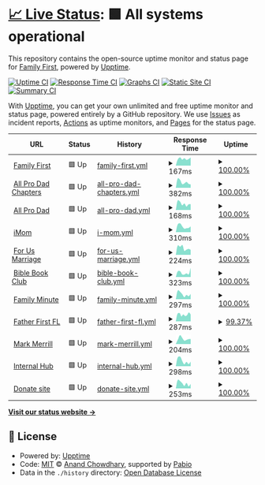 # [📈 Live Status](https://demo.upptime.js.org): <!--live status--> **🟩 All systems operational**

This repository contains the open-source uptime monitor and status page for [Family First](https://www.familyfirst.net), powered by [Upptime](https://github.com/upptime/upptime).

[![Uptime CI](https://github.com/FamilyFirstAPD/ff-uptime/workflows/Uptime%20CI/badge.svg)](https://github.com/FamilyFirstAPD/ff-uptime/actions?query=workflow%3A%22Uptime+CI%22)
[![Response Time CI](https://github.com/FamilyFirstAPD/ff-uptime/workflows/Response%20Time%20CI/badge.svg)](https://github.com/FamilyFirstAPD/ff-uptime/actions?query=workflow%3A%22Response+Time+CI%22)
[![Graphs CI](https://github.com/FamilyFirstAPD/ff-uptime/workflows/Graphs%20CI/badge.svg)](https://github.com/FamilyFirstAPD/ff-uptime/actions?query=workflow%3A%22Graphs+CI%22)
[![Static Site CI](https://github.com/FamilyFirstAPD/ff-uptime/workflows/Static%20Site%20CI/badge.svg)](https://github.com/FamilyFirstAPD/ff-uptime/actions?query=workflow%3A%22Static+Site+CI%22)
[![Summary CI](https://github.com/FamilyFirstAPD/ff-uptime/workflows/Summary%20CI/badge.svg)](https://github.com/FamilyFirstAPD/ff-uptime/actions?query=workflow%3A%22Summary+CI%22)

With [Upptime](https://upptime.js.org), you can get your own unlimited and free uptime monitor and status page, powered entirely by a GitHub repository. We use [Issues](https://github.com/FamilyFirstAPD/ff-uptime/issues) as incident reports, [Actions](https://github.com/FamilyFirstAPD/ff-uptime/actions) as uptime monitors, and [Pages](https://demo.upptime.js.org) for the status page.

<!--start: status pages-->
<!-- This summary is generated by Upptime (https://github.com/upptime/upptime) -->
<!-- Do not edit this manually, your changes will be overwritten -->
<!-- prettier-ignore -->
| URL | Status | History | Response Time | Uptime |
| --- | ------ | ------- | ------------- | ------ |
| <img alt="" src="https://icons.duckduckgo.com/ip3/familyfirst.net.ico" height="13"> [Family First](https://familyfirst.net) | 🟩 Up | [family-first.yml](https://github.com/FamilyFirstAPD/ff-uptime/commits/HEAD/history/family-first.yml) | <details><summary><img alt="Response time graph" src="./graphs/family-first/response-time-week.png" height="20"> 167ms</summary><br><a href="https://FamilyFirstAPD.github.io/ff-uptime/history/family-first"><img alt="Response time 269" src="https://img.shields.io/endpoint?url=https%3A%2F%2Fraw.githubusercontent.com%2FFamilyFirstAPD%2Fff-uptime%2FHEAD%2Fapi%2Ffamily-first%2Fresponse-time.json"></a><br><a href="https://FamilyFirstAPD.github.io/ff-uptime/history/family-first"><img alt="24-hour response time 122" src="https://img.shields.io/endpoint?url=https%3A%2F%2Fraw.githubusercontent.com%2FFamilyFirstAPD%2Fff-uptime%2FHEAD%2Fapi%2Ffamily-first%2Fresponse-time-day.json"></a><br><a href="https://FamilyFirstAPD.github.io/ff-uptime/history/family-first"><img alt="7-day response time 167" src="https://img.shields.io/endpoint?url=https%3A%2F%2Fraw.githubusercontent.com%2FFamilyFirstAPD%2Fff-uptime%2FHEAD%2Fapi%2Ffamily-first%2Fresponse-time-week.json"></a><br><a href="https://FamilyFirstAPD.github.io/ff-uptime/history/family-first"><img alt="30-day response time 208" src="https://img.shields.io/endpoint?url=https%3A%2F%2Fraw.githubusercontent.com%2FFamilyFirstAPD%2Fff-uptime%2FHEAD%2Fapi%2Ffamily-first%2Fresponse-time-month.json"></a><br><a href="https://FamilyFirstAPD.github.io/ff-uptime/history/family-first"><img alt="1-year response time 269" src="https://img.shields.io/endpoint?url=https%3A%2F%2Fraw.githubusercontent.com%2FFamilyFirstAPD%2Fff-uptime%2FHEAD%2Fapi%2Ffamily-first%2Fresponse-time-year.json"></a></details> | <details><summary><a href="https://FamilyFirstAPD.github.io/ff-uptime/history/family-first">100.00%</a></summary><a href="https://FamilyFirstAPD.github.io/ff-uptime/history/family-first"><img alt="All-time uptime 99.85%" src="https://img.shields.io/endpoint?url=https%3A%2F%2Fraw.githubusercontent.com%2FFamilyFirstAPD%2Fff-uptime%2FHEAD%2Fapi%2Ffamily-first%2Fuptime.json"></a><br><a href="https://FamilyFirstAPD.github.io/ff-uptime/history/family-first"><img alt="24-hour uptime 100.00%" src="https://img.shields.io/endpoint?url=https%3A%2F%2Fraw.githubusercontent.com%2FFamilyFirstAPD%2Fff-uptime%2FHEAD%2Fapi%2Ffamily-first%2Fuptime-day.json"></a><br><a href="https://FamilyFirstAPD.github.io/ff-uptime/history/family-first"><img alt="7-day uptime 100.00%" src="https://img.shields.io/endpoint?url=https%3A%2F%2Fraw.githubusercontent.com%2FFamilyFirstAPD%2Fff-uptime%2FHEAD%2Fapi%2Ffamily-first%2Fuptime-week.json"></a><br><a href="https://FamilyFirstAPD.github.io/ff-uptime/history/family-first"><img alt="30-day uptime 99.91%" src="https://img.shields.io/endpoint?url=https%3A%2F%2Fraw.githubusercontent.com%2FFamilyFirstAPD%2Fff-uptime%2FHEAD%2Fapi%2Ffamily-first%2Fuptime-month.json"></a><br><a href="https://FamilyFirstAPD.github.io/ff-uptime/history/family-first"><img alt="1-year uptime 99.85%" src="https://img.shields.io/endpoint?url=https%3A%2F%2Fraw.githubusercontent.com%2FFamilyFirstAPD%2Fff-uptime%2FHEAD%2Fapi%2Ffamily-first%2Fuptime-year.json"></a></details>
| <img alt="" src="https://icons.duckduckgo.com/ip3/allprodadchapters.com.ico" height="13"> [All Pro Dad Chapters](https://allprodadchapters.com) | 🟩 Up | [all-pro-dad-chapters.yml](https://github.com/FamilyFirstAPD/ff-uptime/commits/HEAD/history/all-pro-dad-chapters.yml) | <details><summary><img alt="Response time graph" src="./graphs/all-pro-dad-chapters/response-time-week.png" height="20"> 382ms</summary><br><a href="https://FamilyFirstAPD.github.io/ff-uptime/history/all-pro-dad-chapters"><img alt="Response time 374" src="https://img.shields.io/endpoint?url=https%3A%2F%2Fraw.githubusercontent.com%2FFamilyFirstAPD%2Fff-uptime%2FHEAD%2Fapi%2Fall-pro-dad-chapters%2Fresponse-time.json"></a><br><a href="https://FamilyFirstAPD.github.io/ff-uptime/history/all-pro-dad-chapters"><img alt="24-hour response time 374" src="https://img.shields.io/endpoint?url=https%3A%2F%2Fraw.githubusercontent.com%2FFamilyFirstAPD%2Fff-uptime%2FHEAD%2Fapi%2Fall-pro-dad-chapters%2Fresponse-time-day.json"></a><br><a href="https://FamilyFirstAPD.github.io/ff-uptime/history/all-pro-dad-chapters"><img alt="7-day response time 382" src="https://img.shields.io/endpoint?url=https%3A%2F%2Fraw.githubusercontent.com%2FFamilyFirstAPD%2Fff-uptime%2FHEAD%2Fapi%2Fall-pro-dad-chapters%2Fresponse-time-week.json"></a><br><a href="https://FamilyFirstAPD.github.io/ff-uptime/history/all-pro-dad-chapters"><img alt="30-day response time 429" src="https://img.shields.io/endpoint?url=https%3A%2F%2Fraw.githubusercontent.com%2FFamilyFirstAPD%2Fff-uptime%2FHEAD%2Fapi%2Fall-pro-dad-chapters%2Fresponse-time-month.json"></a><br><a href="https://FamilyFirstAPD.github.io/ff-uptime/history/all-pro-dad-chapters"><img alt="1-year response time 374" src="https://img.shields.io/endpoint?url=https%3A%2F%2Fraw.githubusercontent.com%2FFamilyFirstAPD%2Fff-uptime%2FHEAD%2Fapi%2Fall-pro-dad-chapters%2Fresponse-time-year.json"></a></details> | <details><summary><a href="https://FamilyFirstAPD.github.io/ff-uptime/history/all-pro-dad-chapters">100.00%</a></summary><a href="https://FamilyFirstAPD.github.io/ff-uptime/history/all-pro-dad-chapters"><img alt="All-time uptime 99.98%" src="https://img.shields.io/endpoint?url=https%3A%2F%2Fraw.githubusercontent.com%2FFamilyFirstAPD%2Fff-uptime%2FHEAD%2Fapi%2Fall-pro-dad-chapters%2Fuptime.json"></a><br><a href="https://FamilyFirstAPD.github.io/ff-uptime/history/all-pro-dad-chapters"><img alt="24-hour uptime 100.00%" src="https://img.shields.io/endpoint?url=https%3A%2F%2Fraw.githubusercontent.com%2FFamilyFirstAPD%2Fff-uptime%2FHEAD%2Fapi%2Fall-pro-dad-chapters%2Fuptime-day.json"></a><br><a href="https://FamilyFirstAPD.github.io/ff-uptime/history/all-pro-dad-chapters"><img alt="7-day uptime 100.00%" src="https://img.shields.io/endpoint?url=https%3A%2F%2Fraw.githubusercontent.com%2FFamilyFirstAPD%2Fff-uptime%2FHEAD%2Fapi%2Fall-pro-dad-chapters%2Fuptime-week.json"></a><br><a href="https://FamilyFirstAPD.github.io/ff-uptime/history/all-pro-dad-chapters"><img alt="30-day uptime 99.94%" src="https://img.shields.io/endpoint?url=https%3A%2F%2Fraw.githubusercontent.com%2FFamilyFirstAPD%2Fff-uptime%2FHEAD%2Fapi%2Fall-pro-dad-chapters%2Fuptime-month.json"></a><br><a href="https://FamilyFirstAPD.github.io/ff-uptime/history/all-pro-dad-chapters"><img alt="1-year uptime 99.98%" src="https://img.shields.io/endpoint?url=https%3A%2F%2Fraw.githubusercontent.com%2FFamilyFirstAPD%2Fff-uptime%2FHEAD%2Fapi%2Fall-pro-dad-chapters%2Fuptime-year.json"></a></details>
| <img alt="" src="https://icons.duckduckgo.com/ip3/www.allprodad.com.ico" height="13"> [All Pro Dad](https://www.allprodad.com) | 🟩 Up | [all-pro-dad.yml](https://github.com/FamilyFirstAPD/ff-uptime/commits/HEAD/history/all-pro-dad.yml) | <details><summary><img alt="Response time graph" src="./graphs/all-pro-dad/response-time-week.png" height="20"> 168ms</summary><br><a href="https://FamilyFirstAPD.github.io/ff-uptime/history/all-pro-dad"><img alt="Response time 160" src="https://img.shields.io/endpoint?url=https%3A%2F%2Fraw.githubusercontent.com%2FFamilyFirstAPD%2Fff-uptime%2FHEAD%2Fapi%2Fall-pro-dad%2Fresponse-time.json"></a><br><a href="https://FamilyFirstAPD.github.io/ff-uptime/history/all-pro-dad"><img alt="24-hour response time 159" src="https://img.shields.io/endpoint?url=https%3A%2F%2Fraw.githubusercontent.com%2FFamilyFirstAPD%2Fff-uptime%2FHEAD%2Fapi%2Fall-pro-dad%2Fresponse-time-day.json"></a><br><a href="https://FamilyFirstAPD.github.io/ff-uptime/history/all-pro-dad"><img alt="7-day response time 168" src="https://img.shields.io/endpoint?url=https%3A%2F%2Fraw.githubusercontent.com%2FFamilyFirstAPD%2Fff-uptime%2FHEAD%2Fapi%2Fall-pro-dad%2Fresponse-time-week.json"></a><br><a href="https://FamilyFirstAPD.github.io/ff-uptime/history/all-pro-dad"><img alt="30-day response time 178" src="https://img.shields.io/endpoint?url=https%3A%2F%2Fraw.githubusercontent.com%2FFamilyFirstAPD%2Fff-uptime%2FHEAD%2Fapi%2Fall-pro-dad%2Fresponse-time-month.json"></a><br><a href="https://FamilyFirstAPD.github.io/ff-uptime/history/all-pro-dad"><img alt="1-year response time 160" src="https://img.shields.io/endpoint?url=https%3A%2F%2Fraw.githubusercontent.com%2FFamilyFirstAPD%2Fff-uptime%2FHEAD%2Fapi%2Fall-pro-dad%2Fresponse-time-year.json"></a></details> | <details><summary><a href="https://FamilyFirstAPD.github.io/ff-uptime/history/all-pro-dad">100.00%</a></summary><a href="https://FamilyFirstAPD.github.io/ff-uptime/history/all-pro-dad"><img alt="All-time uptime 100.00%" src="https://img.shields.io/endpoint?url=https%3A%2F%2Fraw.githubusercontent.com%2FFamilyFirstAPD%2Fff-uptime%2FHEAD%2Fapi%2Fall-pro-dad%2Fuptime.json"></a><br><a href="https://FamilyFirstAPD.github.io/ff-uptime/history/all-pro-dad"><img alt="24-hour uptime 100.00%" src="https://img.shields.io/endpoint?url=https%3A%2F%2Fraw.githubusercontent.com%2FFamilyFirstAPD%2Fff-uptime%2FHEAD%2Fapi%2Fall-pro-dad%2Fuptime-day.json"></a><br><a href="https://FamilyFirstAPD.github.io/ff-uptime/history/all-pro-dad"><img alt="7-day uptime 100.00%" src="https://img.shields.io/endpoint?url=https%3A%2F%2Fraw.githubusercontent.com%2FFamilyFirstAPD%2Fff-uptime%2FHEAD%2Fapi%2Fall-pro-dad%2Fuptime-week.json"></a><br><a href="https://FamilyFirstAPD.github.io/ff-uptime/history/all-pro-dad"><img alt="30-day uptime 100.00%" src="https://img.shields.io/endpoint?url=https%3A%2F%2Fraw.githubusercontent.com%2FFamilyFirstAPD%2Fff-uptime%2FHEAD%2Fapi%2Fall-pro-dad%2Fuptime-month.json"></a><br><a href="https://FamilyFirstAPD.github.io/ff-uptime/history/all-pro-dad"><img alt="1-year uptime 100.00%" src="https://img.shields.io/endpoint?url=https%3A%2F%2Fraw.githubusercontent.com%2FFamilyFirstAPD%2Fff-uptime%2FHEAD%2Fapi%2Fall-pro-dad%2Fuptime-year.json"></a></details>
| <img alt="" src="https://icons.duckduckgo.com/ip3/www.imom.com.ico" height="13"> [iMom](https://www.imom.com) | 🟩 Up | [i-mom.yml](https://github.com/FamilyFirstAPD/ff-uptime/commits/HEAD/history/i-mom.yml) | <details><summary><img alt="Response time graph" src="./graphs/i-mom/response-time-week.png" height="20"> 310ms</summary><br><a href="https://FamilyFirstAPD.github.io/ff-uptime/history/i-mom"><img alt="Response time 345" src="https://img.shields.io/endpoint?url=https%3A%2F%2Fraw.githubusercontent.com%2FFamilyFirstAPD%2Fff-uptime%2FHEAD%2Fapi%2Fi-mom%2Fresponse-time.json"></a><br><a href="https://FamilyFirstAPD.github.io/ff-uptime/history/i-mom"><img alt="24-hour response time 271" src="https://img.shields.io/endpoint?url=https%3A%2F%2Fraw.githubusercontent.com%2FFamilyFirstAPD%2Fff-uptime%2FHEAD%2Fapi%2Fi-mom%2Fresponse-time-day.json"></a><br><a href="https://FamilyFirstAPD.github.io/ff-uptime/history/i-mom"><img alt="7-day response time 310" src="https://img.shields.io/endpoint?url=https%3A%2F%2Fraw.githubusercontent.com%2FFamilyFirstAPD%2Fff-uptime%2FHEAD%2Fapi%2Fi-mom%2Fresponse-time-week.json"></a><br><a href="https://FamilyFirstAPD.github.io/ff-uptime/history/i-mom"><img alt="30-day response time 351" src="https://img.shields.io/endpoint?url=https%3A%2F%2Fraw.githubusercontent.com%2FFamilyFirstAPD%2Fff-uptime%2FHEAD%2Fapi%2Fi-mom%2Fresponse-time-month.json"></a><br><a href="https://FamilyFirstAPD.github.io/ff-uptime/history/i-mom"><img alt="1-year response time 345" src="https://img.shields.io/endpoint?url=https%3A%2F%2Fraw.githubusercontent.com%2FFamilyFirstAPD%2Fff-uptime%2FHEAD%2Fapi%2Fi-mom%2Fresponse-time-year.json"></a></details> | <details><summary><a href="https://FamilyFirstAPD.github.io/ff-uptime/history/i-mom">100.00%</a></summary><a href="https://FamilyFirstAPD.github.io/ff-uptime/history/i-mom"><img alt="All-time uptime 100.00%" src="https://img.shields.io/endpoint?url=https%3A%2F%2Fraw.githubusercontent.com%2FFamilyFirstAPD%2Fff-uptime%2FHEAD%2Fapi%2Fi-mom%2Fuptime.json"></a><br><a href="https://FamilyFirstAPD.github.io/ff-uptime/history/i-mom"><img alt="24-hour uptime 100.00%" src="https://img.shields.io/endpoint?url=https%3A%2F%2Fraw.githubusercontent.com%2FFamilyFirstAPD%2Fff-uptime%2FHEAD%2Fapi%2Fi-mom%2Fuptime-day.json"></a><br><a href="https://FamilyFirstAPD.github.io/ff-uptime/history/i-mom"><img alt="7-day uptime 100.00%" src="https://img.shields.io/endpoint?url=https%3A%2F%2Fraw.githubusercontent.com%2FFamilyFirstAPD%2Fff-uptime%2FHEAD%2Fapi%2Fi-mom%2Fuptime-week.json"></a><br><a href="https://FamilyFirstAPD.github.io/ff-uptime/history/i-mom"><img alt="30-day uptime 100.00%" src="https://img.shields.io/endpoint?url=https%3A%2F%2Fraw.githubusercontent.com%2FFamilyFirstAPD%2Fff-uptime%2FHEAD%2Fapi%2Fi-mom%2Fuptime-month.json"></a><br><a href="https://FamilyFirstAPD.github.io/ff-uptime/history/i-mom"><img alt="1-year uptime 100.00%" src="https://img.shields.io/endpoint?url=https%3A%2F%2Fraw.githubusercontent.com%2FFamilyFirstAPD%2Fff-uptime%2FHEAD%2Fapi%2Fi-mom%2Fuptime-year.json"></a></details>
| <img alt="" src="https://icons.duckduckgo.com/ip3/forusmarriage.com.ico" height="13"> [For Us Marriage](https://forusmarriage.com) | 🟩 Up | [for-us-marriage.yml](https://github.com/FamilyFirstAPD/ff-uptime/commits/HEAD/history/for-us-marriage.yml) | <details><summary><img alt="Response time graph" src="./graphs/for-us-marriage/response-time-week.png" height="20"> 224ms</summary><br><a href="https://FamilyFirstAPD.github.io/ff-uptime/history/for-us-marriage"><img alt="Response time 527" src="https://img.shields.io/endpoint?url=https%3A%2F%2Fraw.githubusercontent.com%2FFamilyFirstAPD%2Fff-uptime%2FHEAD%2Fapi%2Ffor-us-marriage%2Fresponse-time.json"></a><br><a href="https://FamilyFirstAPD.github.io/ff-uptime/history/for-us-marriage"><img alt="24-hour response time 245" src="https://img.shields.io/endpoint?url=https%3A%2F%2Fraw.githubusercontent.com%2FFamilyFirstAPD%2Fff-uptime%2FHEAD%2Fapi%2Ffor-us-marriage%2Fresponse-time-day.json"></a><br><a href="https://FamilyFirstAPD.github.io/ff-uptime/history/for-us-marriage"><img alt="7-day response time 224" src="https://img.shields.io/endpoint?url=https%3A%2F%2Fraw.githubusercontent.com%2FFamilyFirstAPD%2Fff-uptime%2FHEAD%2Fapi%2Ffor-us-marriage%2Fresponse-time-week.json"></a><br><a href="https://FamilyFirstAPD.github.io/ff-uptime/history/for-us-marriage"><img alt="30-day response time 259" src="https://img.shields.io/endpoint?url=https%3A%2F%2Fraw.githubusercontent.com%2FFamilyFirstAPD%2Fff-uptime%2FHEAD%2Fapi%2Ffor-us-marriage%2Fresponse-time-month.json"></a><br><a href="https://FamilyFirstAPD.github.io/ff-uptime/history/for-us-marriage"><img alt="1-year response time 527" src="https://img.shields.io/endpoint?url=https%3A%2F%2Fraw.githubusercontent.com%2FFamilyFirstAPD%2Fff-uptime%2FHEAD%2Fapi%2Ffor-us-marriage%2Fresponse-time-year.json"></a></details> | <details><summary><a href="https://FamilyFirstAPD.github.io/ff-uptime/history/for-us-marriage">100.00%</a></summary><a href="https://FamilyFirstAPD.github.io/ff-uptime/history/for-us-marriage"><img alt="All-time uptime 99.89%" src="https://img.shields.io/endpoint?url=https%3A%2F%2Fraw.githubusercontent.com%2FFamilyFirstAPD%2Fff-uptime%2FHEAD%2Fapi%2Ffor-us-marriage%2Fuptime.json"></a><br><a href="https://FamilyFirstAPD.github.io/ff-uptime/history/for-us-marriage"><img alt="24-hour uptime 100.00%" src="https://img.shields.io/endpoint?url=https%3A%2F%2Fraw.githubusercontent.com%2FFamilyFirstAPD%2Fff-uptime%2FHEAD%2Fapi%2Ffor-us-marriage%2Fuptime-day.json"></a><br><a href="https://FamilyFirstAPD.github.io/ff-uptime/history/for-us-marriage"><img alt="7-day uptime 100.00%" src="https://img.shields.io/endpoint?url=https%3A%2F%2Fraw.githubusercontent.com%2FFamilyFirstAPD%2Fff-uptime%2FHEAD%2Fapi%2Ffor-us-marriage%2Fuptime-week.json"></a><br><a href="https://FamilyFirstAPD.github.io/ff-uptime/history/for-us-marriage"><img alt="30-day uptime 100.00%" src="https://img.shields.io/endpoint?url=https%3A%2F%2Fraw.githubusercontent.com%2FFamilyFirstAPD%2Fff-uptime%2FHEAD%2Fapi%2Ffor-us-marriage%2Fuptime-month.json"></a><br><a href="https://FamilyFirstAPD.github.io/ff-uptime/history/for-us-marriage"><img alt="1-year uptime 99.89%" src="https://img.shields.io/endpoint?url=https%3A%2F%2Fraw.githubusercontent.com%2FFamilyFirstAPD%2Fff-uptime%2FHEAD%2Fapi%2Ffor-us-marriage%2Fuptime-year.json"></a></details>
| <img alt="" src="https://icons.duckduckgo.com/ip3/www.biblebookclubpodcast.com.ico" height="13"> [Bible Book Club](https://www.biblebookclubpodcast.com) | 🟩 Up | [bible-book-club.yml](https://github.com/FamilyFirstAPD/ff-uptime/commits/HEAD/history/bible-book-club.yml) | <details><summary><img alt="Response time graph" src="./graphs/bible-book-club/response-time-week.png" height="20"> 323ms</summary><br><a href="https://FamilyFirstAPD.github.io/ff-uptime/history/bible-book-club"><img alt="Response time 334" src="https://img.shields.io/endpoint?url=https%3A%2F%2Fraw.githubusercontent.com%2FFamilyFirstAPD%2Fff-uptime%2FHEAD%2Fapi%2Fbible-book-club%2Fresponse-time.json"></a><br><a href="https://FamilyFirstAPD.github.io/ff-uptime/history/bible-book-club"><img alt="24-hour response time 231" src="https://img.shields.io/endpoint?url=https%3A%2F%2Fraw.githubusercontent.com%2FFamilyFirstAPD%2Fff-uptime%2FHEAD%2Fapi%2Fbible-book-club%2Fresponse-time-day.json"></a><br><a href="https://FamilyFirstAPD.github.io/ff-uptime/history/bible-book-club"><img alt="7-day response time 323" src="https://img.shields.io/endpoint?url=https%3A%2F%2Fraw.githubusercontent.com%2FFamilyFirstAPD%2Fff-uptime%2FHEAD%2Fapi%2Fbible-book-club%2Fresponse-time-week.json"></a><br><a href="https://FamilyFirstAPD.github.io/ff-uptime/history/bible-book-club"><img alt="30-day response time 351" src="https://img.shields.io/endpoint?url=https%3A%2F%2Fraw.githubusercontent.com%2FFamilyFirstAPD%2Fff-uptime%2FHEAD%2Fapi%2Fbible-book-club%2Fresponse-time-month.json"></a><br><a href="https://FamilyFirstAPD.github.io/ff-uptime/history/bible-book-club"><img alt="1-year response time 334" src="https://img.shields.io/endpoint?url=https%3A%2F%2Fraw.githubusercontent.com%2FFamilyFirstAPD%2Fff-uptime%2FHEAD%2Fapi%2Fbible-book-club%2Fresponse-time-year.json"></a></details> | <details><summary><a href="https://FamilyFirstAPD.github.io/ff-uptime/history/bible-book-club">100.00%</a></summary><a href="https://FamilyFirstAPD.github.io/ff-uptime/history/bible-book-club"><img alt="All-time uptime 100.00%" src="https://img.shields.io/endpoint?url=https%3A%2F%2Fraw.githubusercontent.com%2FFamilyFirstAPD%2Fff-uptime%2FHEAD%2Fapi%2Fbible-book-club%2Fuptime.json"></a><br><a href="https://FamilyFirstAPD.github.io/ff-uptime/history/bible-book-club"><img alt="24-hour uptime 100.00%" src="https://img.shields.io/endpoint?url=https%3A%2F%2Fraw.githubusercontent.com%2FFamilyFirstAPD%2Fff-uptime%2FHEAD%2Fapi%2Fbible-book-club%2Fuptime-day.json"></a><br><a href="https://FamilyFirstAPD.github.io/ff-uptime/history/bible-book-club"><img alt="7-day uptime 100.00%" src="https://img.shields.io/endpoint?url=https%3A%2F%2Fraw.githubusercontent.com%2FFamilyFirstAPD%2Fff-uptime%2FHEAD%2Fapi%2Fbible-book-club%2Fuptime-week.json"></a><br><a href="https://FamilyFirstAPD.github.io/ff-uptime/history/bible-book-club"><img alt="30-day uptime 100.00%" src="https://img.shields.io/endpoint?url=https%3A%2F%2Fraw.githubusercontent.com%2FFamilyFirstAPD%2Fff-uptime%2FHEAD%2Fapi%2Fbible-book-club%2Fuptime-month.json"></a><br><a href="https://FamilyFirstAPD.github.io/ff-uptime/history/bible-book-club"><img alt="1-year uptime 100.00%" src="https://img.shields.io/endpoint?url=https%3A%2F%2Fraw.githubusercontent.com%2FFamilyFirstAPD%2Fff-uptime%2FHEAD%2Fapi%2Fbible-book-club%2Fuptime-year.json"></a></details>
| <img alt="" src="https://icons.duckduckgo.com/ip3/www.familyminute.com.ico" height="13"> [Family Minute](https://www.familyminute.com) | 🟩 Up | [family-minute.yml](https://github.com/FamilyFirstAPD/ff-uptime/commits/HEAD/history/family-minute.yml) | <details><summary><img alt="Response time graph" src="./graphs/family-minute/response-time-week.png" height="20"> 297ms</summary><br><a href="https://FamilyFirstAPD.github.io/ff-uptime/history/family-minute"><img alt="Response time 525" src="https://img.shields.io/endpoint?url=https%3A%2F%2Fraw.githubusercontent.com%2FFamilyFirstAPD%2Fff-uptime%2FHEAD%2Fapi%2Ffamily-minute%2Fresponse-time.json"></a><br><a href="https://FamilyFirstAPD.github.io/ff-uptime/history/family-minute"><img alt="24-hour response time 243" src="https://img.shields.io/endpoint?url=https%3A%2F%2Fraw.githubusercontent.com%2FFamilyFirstAPD%2Fff-uptime%2FHEAD%2Fapi%2Ffamily-minute%2Fresponse-time-day.json"></a><br><a href="https://FamilyFirstAPD.github.io/ff-uptime/history/family-minute"><img alt="7-day response time 297" src="https://img.shields.io/endpoint?url=https%3A%2F%2Fraw.githubusercontent.com%2FFamilyFirstAPD%2Fff-uptime%2FHEAD%2Fapi%2Ffamily-minute%2Fresponse-time-week.json"></a><br><a href="https://FamilyFirstAPD.github.io/ff-uptime/history/family-minute"><img alt="30-day response time 379" src="https://img.shields.io/endpoint?url=https%3A%2F%2Fraw.githubusercontent.com%2FFamilyFirstAPD%2Fff-uptime%2FHEAD%2Fapi%2Ffamily-minute%2Fresponse-time-month.json"></a><br><a href="https://FamilyFirstAPD.github.io/ff-uptime/history/family-minute"><img alt="1-year response time 525" src="https://img.shields.io/endpoint?url=https%3A%2F%2Fraw.githubusercontent.com%2FFamilyFirstAPD%2Fff-uptime%2FHEAD%2Fapi%2Ffamily-minute%2Fresponse-time-year.json"></a></details> | <details><summary><a href="https://FamilyFirstAPD.github.io/ff-uptime/history/family-minute">100.00%</a></summary><a href="https://FamilyFirstAPD.github.io/ff-uptime/history/family-minute"><img alt="All-time uptime 100.00%" src="https://img.shields.io/endpoint?url=https%3A%2F%2Fraw.githubusercontent.com%2FFamilyFirstAPD%2Fff-uptime%2FHEAD%2Fapi%2Ffamily-minute%2Fuptime.json"></a><br><a href="https://FamilyFirstAPD.github.io/ff-uptime/history/family-minute"><img alt="24-hour uptime 100.00%" src="https://img.shields.io/endpoint?url=https%3A%2F%2Fraw.githubusercontent.com%2FFamilyFirstAPD%2Fff-uptime%2FHEAD%2Fapi%2Ffamily-minute%2Fuptime-day.json"></a><br><a href="https://FamilyFirstAPD.github.io/ff-uptime/history/family-minute"><img alt="7-day uptime 100.00%" src="https://img.shields.io/endpoint?url=https%3A%2F%2Fraw.githubusercontent.com%2FFamilyFirstAPD%2Fff-uptime%2FHEAD%2Fapi%2Ffamily-minute%2Fuptime-week.json"></a><br><a href="https://FamilyFirstAPD.github.io/ff-uptime/history/family-minute"><img alt="30-day uptime 100.00%" src="https://img.shields.io/endpoint?url=https%3A%2F%2Fraw.githubusercontent.com%2FFamilyFirstAPD%2Fff-uptime%2FHEAD%2Fapi%2Ffamily-minute%2Fuptime-month.json"></a><br><a href="https://FamilyFirstAPD.github.io/ff-uptime/history/family-minute"><img alt="1-year uptime 100.00%" src="https://img.shields.io/endpoint?url=https%3A%2F%2Fraw.githubusercontent.com%2FFamilyFirstAPD%2Fff-uptime%2FHEAD%2Fapi%2Ffamily-minute%2Fuptime-year.json"></a></details>
| <img alt="" src="https://icons.duckduckgo.com/ip3/fatherfirstfl.com.ico" height="13"> [Father First FL](https://fatherfirstfl.com) | 🟩 Up | [father-first-fl.yml](https://github.com/FamilyFirstAPD/ff-uptime/commits/HEAD/history/father-first-fl.yml) | <details><summary><img alt="Response time graph" src="./graphs/father-first-fl/response-time-week.png" height="20"> 287ms</summary><br><a href="https://FamilyFirstAPD.github.io/ff-uptime/history/father-first-fl"><img alt="Response time 368" src="https://img.shields.io/endpoint?url=https%3A%2F%2Fraw.githubusercontent.com%2FFamilyFirstAPD%2Fff-uptime%2FHEAD%2Fapi%2Ffather-first-fl%2Fresponse-time.json"></a><br><a href="https://FamilyFirstAPD.github.io/ff-uptime/history/father-first-fl"><img alt="24-hour response time 883" src="https://img.shields.io/endpoint?url=https%3A%2F%2Fraw.githubusercontent.com%2FFamilyFirstAPD%2Fff-uptime%2FHEAD%2Fapi%2Ffather-first-fl%2Fresponse-time-day.json"></a><br><a href="https://FamilyFirstAPD.github.io/ff-uptime/history/father-first-fl"><img alt="7-day response time 287" src="https://img.shields.io/endpoint?url=https%3A%2F%2Fraw.githubusercontent.com%2FFamilyFirstAPD%2Fff-uptime%2FHEAD%2Fapi%2Ffather-first-fl%2Fresponse-time-week.json"></a><br><a href="https://FamilyFirstAPD.github.io/ff-uptime/history/father-first-fl"><img alt="30-day response time 330" src="https://img.shields.io/endpoint?url=https%3A%2F%2Fraw.githubusercontent.com%2FFamilyFirstAPD%2Fff-uptime%2FHEAD%2Fapi%2Ffather-first-fl%2Fresponse-time-month.json"></a><br><a href="https://FamilyFirstAPD.github.io/ff-uptime/history/father-first-fl"><img alt="1-year response time 368" src="https://img.shields.io/endpoint?url=https%3A%2F%2Fraw.githubusercontent.com%2FFamilyFirstAPD%2Fff-uptime%2FHEAD%2Fapi%2Ffather-first-fl%2Fresponse-time-year.json"></a></details> | <details><summary><a href="https://FamilyFirstAPD.github.io/ff-uptime/history/father-first-fl">99.37%</a></summary><a href="https://FamilyFirstAPD.github.io/ff-uptime/history/father-first-fl"><img alt="All-time uptime 99.82%" src="https://img.shields.io/endpoint?url=https%3A%2F%2Fraw.githubusercontent.com%2FFamilyFirstAPD%2Fff-uptime%2FHEAD%2Fapi%2Ffather-first-fl%2Fuptime.json"></a><br><a href="https://FamilyFirstAPD.github.io/ff-uptime/history/father-first-fl"><img alt="24-hour uptime 100.00%" src="https://img.shields.io/endpoint?url=https%3A%2F%2Fraw.githubusercontent.com%2FFamilyFirstAPD%2Fff-uptime%2FHEAD%2Fapi%2Ffather-first-fl%2Fuptime-day.json"></a><br><a href="https://FamilyFirstAPD.github.io/ff-uptime/history/father-first-fl"><img alt="7-day uptime 99.37%" src="https://img.shields.io/endpoint?url=https%3A%2F%2Fraw.githubusercontent.com%2FFamilyFirstAPD%2Fff-uptime%2FHEAD%2Fapi%2Ffather-first-fl%2Fuptime-week.json"></a><br><a href="https://FamilyFirstAPD.github.io/ff-uptime/history/father-first-fl"><img alt="30-day uptime 99.86%" src="https://img.shields.io/endpoint?url=https%3A%2F%2Fraw.githubusercontent.com%2FFamilyFirstAPD%2Fff-uptime%2FHEAD%2Fapi%2Ffather-first-fl%2Fuptime-month.json"></a><br><a href="https://FamilyFirstAPD.github.io/ff-uptime/history/father-first-fl"><img alt="1-year uptime 99.82%" src="https://img.shields.io/endpoint?url=https%3A%2F%2Fraw.githubusercontent.com%2FFamilyFirstAPD%2Fff-uptime%2FHEAD%2Fapi%2Ffather-first-fl%2Fuptime-year.json"></a></details>
| <img alt="" src="https://icons.duckduckgo.com/ip3/www.markmerrill.com.ico" height="13"> [Mark Merrill](https://www.markmerrill.com) | 🟩 Up | [mark-merrill.yml](https://github.com/FamilyFirstAPD/ff-uptime/commits/HEAD/history/mark-merrill.yml) | <details><summary><img alt="Response time graph" src="./graphs/mark-merrill/response-time-week.png" height="20"> 204ms</summary><br><a href="https://FamilyFirstAPD.github.io/ff-uptime/history/mark-merrill"><img alt="Response time 611" src="https://img.shields.io/endpoint?url=https%3A%2F%2Fraw.githubusercontent.com%2FFamilyFirstAPD%2Fff-uptime%2FHEAD%2Fapi%2Fmark-merrill%2Fresponse-time.json"></a><br><a href="https://FamilyFirstAPD.github.io/ff-uptime/history/mark-merrill"><img alt="24-hour response time 145" src="https://img.shields.io/endpoint?url=https%3A%2F%2Fraw.githubusercontent.com%2FFamilyFirstAPD%2Fff-uptime%2FHEAD%2Fapi%2Fmark-merrill%2Fresponse-time-day.json"></a><br><a href="https://FamilyFirstAPD.github.io/ff-uptime/history/mark-merrill"><img alt="7-day response time 204" src="https://img.shields.io/endpoint?url=https%3A%2F%2Fraw.githubusercontent.com%2FFamilyFirstAPD%2Fff-uptime%2FHEAD%2Fapi%2Fmark-merrill%2Fresponse-time-week.json"></a><br><a href="https://FamilyFirstAPD.github.io/ff-uptime/history/mark-merrill"><img alt="30-day response time 241" src="https://img.shields.io/endpoint?url=https%3A%2F%2Fraw.githubusercontent.com%2FFamilyFirstAPD%2Fff-uptime%2FHEAD%2Fapi%2Fmark-merrill%2Fresponse-time-month.json"></a><br><a href="https://FamilyFirstAPD.github.io/ff-uptime/history/mark-merrill"><img alt="1-year response time 611" src="https://img.shields.io/endpoint?url=https%3A%2F%2Fraw.githubusercontent.com%2FFamilyFirstAPD%2Fff-uptime%2FHEAD%2Fapi%2Fmark-merrill%2Fresponse-time-year.json"></a></details> | <details><summary><a href="https://FamilyFirstAPD.github.io/ff-uptime/history/mark-merrill">100.00%</a></summary><a href="https://FamilyFirstAPD.github.io/ff-uptime/history/mark-merrill"><img alt="All-time uptime 99.90%" src="https://img.shields.io/endpoint?url=https%3A%2F%2Fraw.githubusercontent.com%2FFamilyFirstAPD%2Fff-uptime%2FHEAD%2Fapi%2Fmark-merrill%2Fuptime.json"></a><br><a href="https://FamilyFirstAPD.github.io/ff-uptime/history/mark-merrill"><img alt="24-hour uptime 100.00%" src="https://img.shields.io/endpoint?url=https%3A%2F%2Fraw.githubusercontent.com%2FFamilyFirstAPD%2Fff-uptime%2FHEAD%2Fapi%2Fmark-merrill%2Fuptime-day.json"></a><br><a href="https://FamilyFirstAPD.github.io/ff-uptime/history/mark-merrill"><img alt="7-day uptime 100.00%" src="https://img.shields.io/endpoint?url=https%3A%2F%2Fraw.githubusercontent.com%2FFamilyFirstAPD%2Fff-uptime%2FHEAD%2Fapi%2Fmark-merrill%2Fuptime-week.json"></a><br><a href="https://FamilyFirstAPD.github.io/ff-uptime/history/mark-merrill"><img alt="30-day uptime 100.00%" src="https://img.shields.io/endpoint?url=https%3A%2F%2Fraw.githubusercontent.com%2FFamilyFirstAPD%2Fff-uptime%2FHEAD%2Fapi%2Fmark-merrill%2Fuptime-month.json"></a><br><a href="https://FamilyFirstAPD.github.io/ff-uptime/history/mark-merrill"><img alt="1-year uptime 99.90%" src="https://img.shields.io/endpoint?url=https%3A%2F%2Fraw.githubusercontent.com%2FFamilyFirstAPD%2Fff-uptime%2FHEAD%2Fapi%2Fmark-merrill%2Fuptime-year.json"></a></details>
| <img alt="" src="https://icons.duckduckgo.com/ip3/internal.familyfirst.net.ico" height="13"> [Internal Hub](https://internal.familyfirst.net) | 🟩 Up | [internal-hub.yml](https://github.com/FamilyFirstAPD/ff-uptime/commits/HEAD/history/internal-hub.yml) | <details><summary><img alt="Response time graph" src="./graphs/internal-hub/response-time-week.png" height="20"> 298ms</summary><br><a href="https://FamilyFirstAPD.github.io/ff-uptime/history/internal-hub"><img alt="Response time 368" src="https://img.shields.io/endpoint?url=https%3A%2F%2Fraw.githubusercontent.com%2FFamilyFirstAPD%2Fff-uptime%2FHEAD%2Fapi%2Finternal-hub%2Fresponse-time.json"></a><br><a href="https://FamilyFirstAPD.github.io/ff-uptime/history/internal-hub"><img alt="24-hour response time 184" src="https://img.shields.io/endpoint?url=https%3A%2F%2Fraw.githubusercontent.com%2FFamilyFirstAPD%2Fff-uptime%2FHEAD%2Fapi%2Finternal-hub%2Fresponse-time-day.json"></a><br><a href="https://FamilyFirstAPD.github.io/ff-uptime/history/internal-hub"><img alt="7-day response time 298" src="https://img.shields.io/endpoint?url=https%3A%2F%2Fraw.githubusercontent.com%2FFamilyFirstAPD%2Fff-uptime%2FHEAD%2Fapi%2Finternal-hub%2Fresponse-time-week.json"></a><br><a href="https://FamilyFirstAPD.github.io/ff-uptime/history/internal-hub"><img alt="30-day response time 396" src="https://img.shields.io/endpoint?url=https%3A%2F%2Fraw.githubusercontent.com%2FFamilyFirstAPD%2Fff-uptime%2FHEAD%2Fapi%2Finternal-hub%2Fresponse-time-month.json"></a><br><a href="https://FamilyFirstAPD.github.io/ff-uptime/history/internal-hub"><img alt="1-year response time 368" src="https://img.shields.io/endpoint?url=https%3A%2F%2Fraw.githubusercontent.com%2FFamilyFirstAPD%2Fff-uptime%2FHEAD%2Fapi%2Finternal-hub%2Fresponse-time-year.json"></a></details> | <details><summary><a href="https://FamilyFirstAPD.github.io/ff-uptime/history/internal-hub">100.00%</a></summary><a href="https://FamilyFirstAPD.github.io/ff-uptime/history/internal-hub"><img alt="All-time uptime 100.00%" src="https://img.shields.io/endpoint?url=https%3A%2F%2Fraw.githubusercontent.com%2FFamilyFirstAPD%2Fff-uptime%2FHEAD%2Fapi%2Finternal-hub%2Fuptime.json"></a><br><a href="https://FamilyFirstAPD.github.io/ff-uptime/history/internal-hub"><img alt="24-hour uptime 100.00%" src="https://img.shields.io/endpoint?url=https%3A%2F%2Fraw.githubusercontent.com%2FFamilyFirstAPD%2Fff-uptime%2FHEAD%2Fapi%2Finternal-hub%2Fuptime-day.json"></a><br><a href="https://FamilyFirstAPD.github.io/ff-uptime/history/internal-hub"><img alt="7-day uptime 100.00%" src="https://img.shields.io/endpoint?url=https%3A%2F%2Fraw.githubusercontent.com%2FFamilyFirstAPD%2Fff-uptime%2FHEAD%2Fapi%2Finternal-hub%2Fuptime-week.json"></a><br><a href="https://FamilyFirstAPD.github.io/ff-uptime/history/internal-hub"><img alt="30-day uptime 100.00%" src="https://img.shields.io/endpoint?url=https%3A%2F%2Fraw.githubusercontent.com%2FFamilyFirstAPD%2Fff-uptime%2FHEAD%2Fapi%2Finternal-hub%2Fuptime-month.json"></a><br><a href="https://FamilyFirstAPD.github.io/ff-uptime/history/internal-hub"><img alt="1-year uptime 100.00%" src="https://img.shields.io/endpoint?url=https%3A%2F%2Fraw.githubusercontent.com%2FFamilyFirstAPD%2Fff-uptime%2FHEAD%2Fapi%2Finternal-hub%2Fuptime-year.json"></a></details>
| <img alt="" src="https://icons.duckduckgo.com/ip3/donate.familyfirst.net.ico" height="13"> [Donate site](https://donate.familyfirst.net) | 🟩 Up | [donate-site.yml](https://github.com/FamilyFirstAPD/ff-uptime/commits/HEAD/history/donate-site.yml) | <details><summary><img alt="Response time graph" src="./graphs/donate-site/response-time-week.png" height="20"> 253ms</summary><br><a href="https://FamilyFirstAPD.github.io/ff-uptime/history/donate-site"><img alt="Response time 306" src="https://img.shields.io/endpoint?url=https%3A%2F%2Fraw.githubusercontent.com%2FFamilyFirstAPD%2Fff-uptime%2FHEAD%2Fapi%2Fdonate-site%2Fresponse-time.json"></a><br><a href="https://FamilyFirstAPD.github.io/ff-uptime/history/donate-site"><img alt="24-hour response time 189" src="https://img.shields.io/endpoint?url=https%3A%2F%2Fraw.githubusercontent.com%2FFamilyFirstAPD%2Fff-uptime%2FHEAD%2Fapi%2Fdonate-site%2Fresponse-time-day.json"></a><br><a href="https://FamilyFirstAPD.github.io/ff-uptime/history/donate-site"><img alt="7-day response time 253" src="https://img.shields.io/endpoint?url=https%3A%2F%2Fraw.githubusercontent.com%2FFamilyFirstAPD%2Fff-uptime%2FHEAD%2Fapi%2Fdonate-site%2Fresponse-time-week.json"></a><br><a href="https://FamilyFirstAPD.github.io/ff-uptime/history/donate-site"><img alt="30-day response time 330" src="https://img.shields.io/endpoint?url=https%3A%2F%2Fraw.githubusercontent.com%2FFamilyFirstAPD%2Fff-uptime%2FHEAD%2Fapi%2Fdonate-site%2Fresponse-time-month.json"></a><br><a href="https://FamilyFirstAPD.github.io/ff-uptime/history/donate-site"><img alt="1-year response time 306" src="https://img.shields.io/endpoint?url=https%3A%2F%2Fraw.githubusercontent.com%2FFamilyFirstAPD%2Fff-uptime%2FHEAD%2Fapi%2Fdonate-site%2Fresponse-time-year.json"></a></details> | <details><summary><a href="https://FamilyFirstAPD.github.io/ff-uptime/history/donate-site">100.00%</a></summary><a href="https://FamilyFirstAPD.github.io/ff-uptime/history/donate-site"><img alt="All-time uptime 100.00%" src="https://img.shields.io/endpoint?url=https%3A%2F%2Fraw.githubusercontent.com%2FFamilyFirstAPD%2Fff-uptime%2FHEAD%2Fapi%2Fdonate-site%2Fuptime.json"></a><br><a href="https://FamilyFirstAPD.github.io/ff-uptime/history/donate-site"><img alt="24-hour uptime 100.00%" src="https://img.shields.io/endpoint?url=https%3A%2F%2Fraw.githubusercontent.com%2FFamilyFirstAPD%2Fff-uptime%2FHEAD%2Fapi%2Fdonate-site%2Fuptime-day.json"></a><br><a href="https://FamilyFirstAPD.github.io/ff-uptime/history/donate-site"><img alt="7-day uptime 100.00%" src="https://img.shields.io/endpoint?url=https%3A%2F%2Fraw.githubusercontent.com%2FFamilyFirstAPD%2Fff-uptime%2FHEAD%2Fapi%2Fdonate-site%2Fuptime-week.json"></a><br><a href="https://FamilyFirstAPD.github.io/ff-uptime/history/donate-site"><img alt="30-day uptime 100.00%" src="https://img.shields.io/endpoint?url=https%3A%2F%2Fraw.githubusercontent.com%2FFamilyFirstAPD%2Fff-uptime%2FHEAD%2Fapi%2Fdonate-site%2Fuptime-month.json"></a><br><a href="https://FamilyFirstAPD.github.io/ff-uptime/history/donate-site"><img alt="1-year uptime 100.00%" src="https://img.shields.io/endpoint?url=https%3A%2F%2Fraw.githubusercontent.com%2FFamilyFirstAPD%2Fff-uptime%2FHEAD%2Fapi%2Fdonate-site%2Fuptime-year.json"></a></details>

<!--end: status pages-->

[**Visit our status website →**](https://demo.upptime.js.org)

## 📄 License

- Powered by: [Upptime](https://github.com/upptime/upptime)
- Code: [MIT](./LICENSE) © [Anand Chowdhary](https://anandchowdhary.com), supported by [Pabio](https://pabio.com)
- Data in the `./history` directory: [Open Database License](https://opendatacommons.org/licenses/odbl/1-0/)
